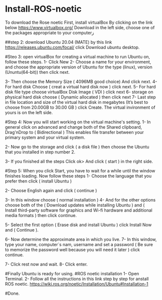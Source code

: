 # Install-ROS-noetic
To download the Rose noetic
First, install virtualBox By clicking on the link below 
https://www.virtualbox.org/
Download in the left side, choose one of the packages appropriate to your computerز

##step 2: download Ubuntu 20.04 (MATE)
by this link https://releases.ubuntu.com/focal/
click Download ubuntu desktop. 

#Steo 3: 
open virtualBox for creating a virtual machine to run Ubuntu on, follow these steps.
1- Click New
2- Choose a name for your environment, and choose the appropriate version of Ubuntu 
for the type (linux), version (Ununtu(64-bit)) then click next.

3- Then choose the Memory Size ( 4096MB good choice) And click next.
4- For hard disk Choose ( creat a virtual hard disk now ) click next.
5- For hard disk file type choose virtualBox Disk Image ( VDI ) click next 
6- storage on physical hard disk choose ( Dynamic allocated ) then click next 
7- Last step in file location and size of the virtual hard disk in megabytes (It’s best to choose from 20.00GB to 30.00 GB ) click Create.
The virtual invironment of yours is on the left side.

#Step 4:
Now you will start working on the virtual machine's setting.
1- In general click on advanced and change both of the Shared clipboard, Drag'nDrop to ( Bidirectional )
This enables file transfer between your primary system and your virtual system.

2- Now go to the storage and click ( a disk file ) then choose the Ubuntu that you installed in step number 2. 

3- If you finished all the steps Click ok>
And click ( start ) in the right side.

#Step 5: 
When you click Start, you have to wait for a while until the window finishes loading.
Now follow these steps 
1- Choose the language that you prefer then click ( install Ubuntu ) 

2- Choose English again and click ( continue ) 

3- In this window choose ( normal installation ) 
4- And for the other options choose both of the ( Download updates while installing Ubuntu ) and ( Install third-party software for graphics and Wi-fi hardware and additional media formats ) then click continue.

5- Select the first option ( Erase disk and install Ubuntu ) click Install Now and ( Continue ). 

6- Now determine the approximate area in which you live. 
7- In this window, type your name, computer`s nam, username and set a password ( Be sure to memorize the password well because you will need it later ) click continue. 

7- Click rest now and wait.
8- Click enter.

#Finally 
Ubuntu is ready for using.
#ROS noetic installation 
1- Open Terminal.
2- Follow all the instructions in this link step by step for anstall ROS noetic.
https://wiki.ros.org/noetic/Installation/Ubuntu#Installation-1

#Done.
 
